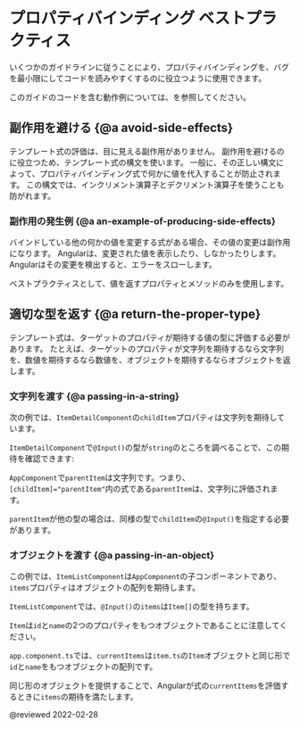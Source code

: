 # プロパティバインディング ベストプラクティス

いくつかのガイドラインに従うことにより、プロパティバインディングを、バグを最小限にしてコードを読みやすくするのに役立つように使用できます。

<div class="alert is-helpful">

このガイドのコードを含む動作例については、<live-example name="property-binding"></live-example>を参照してください。

</div>

## 副作用を避ける {@a avoid-side-effects}

テンプレート式の評価は、目に見える副作用がありません。
副作用を避けるのに役立つため、テンプレート式の構文を使います。
一般に、その正しい構文によって、プロパティバインディング式で何かに値を代入することが防止されます。
この構文では、インクリメント演算子とデクリメント演算子を使うことも防がれます。

### 副作用の発生例 {@a an-example-of-producing-side-effects}

バインドしている他の何かの値を変更する式がある場合、その値の変更は副作用になります。
Angularは、変更された値を表示したり、しなかったりします。
Angularはその変更を検出すると、エラーをスローします。

ベストプラクティスとして、値を返すプロパティとメソッドのみを使用します。

## 適切な型を返す {@a return-the-proper-type}

テンプレート式は、ターゲットのプロパティが期待する値の型に評価する必要があります。
たとえば、ターゲットのプロパティが文字列を期待するなら文字列を、数値を期待するなら数値を、オブジェクトを期待するならオブジェクトを返します。

### 文字列を渡す {@a passing-in-a-string}

次の例では、`ItemDetailComponent`の`childItem`プロパティは文字列を期待しています。

<code-example header="src/app/app.component.html" path="property-binding/src/app/app.component.html" region="model-property-binding"></code-example>

`ItemDetailComponent`で`@Input()`の型が`string`のところを調べることで、この期待を確認できます:

<code-example header="src/app/item-detail/item-detail.component.ts (setting the @Input() type)" path="property-binding/src/app/item-detail/item-detail.component.ts" region="input-type"></code-example>

`AppComponent`で`parentItem`は文字列です。つまり、`[childItem]="parentItem"`内の式である`parentItem`は、文字列に評価されます。

<code-example header="src/app/app.component.ts" path="property-binding/src/app/app.component.ts" region="parent-data-type"></code-example>

`parentItem`が他の型の場合は、同様の型で`childItem`の`@Input()`を指定する必要があります。

### オブジェクトを渡す {@a passing-in-an-object}

この例では、`ItemListComponent`は`AppComponent`の子コンポーネントであり、`items`プロパティはオブジェクトの配列を期待します。

<code-example header="src/app/app.component.html" path="property-binding/src/app/app.component.html" region="pass-object"></code-example>

`ItemListComponent`では、`@Input()`の`items`は`Item[]`の型を持ちます。

<code-example header="src/app/item-list.component.ts" path="property-binding/src/app/item-list/item-list.component.ts" region="item-input"></code-example>

`Item`は`id`と`name`の2つのプロパティをもつオブジェクトであることに注意してください。

<code-example header="src/app/item.ts" path="property-binding/src/app/item.ts" region="item-class"></code-example>

`app.component.ts`では、`currentItems`は`item.ts`の`Item`オブジェクトと同じ形で`id`と`name`をもつオブジェクトの配列です。

<code-example header="src/app.component.ts" path="property-binding/src/app/app.component.ts" region="pass-object"></code-example>

同じ形のオブジェクトを提供することで、Angularが式の`currentItems`を評価するときに`items`の期待を満たします。

<!-- links -->

<!-- external links -->

<!-- end links -->

@reviewed 2022-02-28
